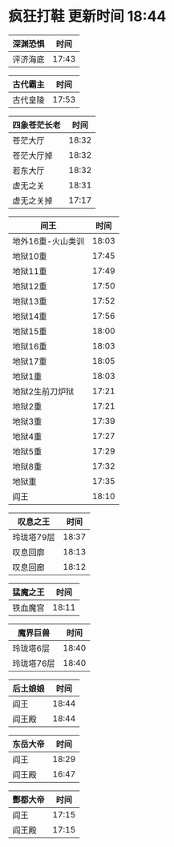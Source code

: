 # 疯狂打鞋 更新时间 18:44

| 深渊恐惧   | 时间    |
|--------|-------|
| 评济海底 | 17:43 |

| 古代霸主   | 时间    |
|--------|-------|
| 古代皇陵 | 17:53 |

| 四象苍茫长老   | 时间    |
|--------|-------|
| 苍茫大厅 | 18:32 |
| 苍茫大厅掉 | 18:32 |
| 若东大厅 | 18:32 |
| 虚无之关 | 18:31 |
| 虚无之关掉 | 17:17 |

| 间王   | 时间    |
|--------|-------|
| 地外16重-火山类训 | 18:03 |
| 地狱10重 | 17:45 |
| 地狱11重 | 17:49 |
| 地狱12重 | 17:50 |
| 地狱13重 | 17:52 |
| 地狱14重 | 17:56 |
| 地狱15重 | 18:00 |
| 地狱16重 | 18:03 |
| 地狱17重 | 18:05 |
| 地狱1重 | 18:03 |
| 地狱2生前刀炉狱 | 17:21 |
| 地狱2重 | 17:21 |
| 地狱3重 | 17:39 |
| 地狱4重 | 17:27 |
| 地狱5重 | 17:29 |
| 地狱8重 | 17:32 |
| 地狱重 | 17:35 |
| 阎王 | 18:10 |

| 叹息之王   | 时间    |
|--------|-------|
| 玲珑塔79层 | 18:37 |
| 叹息回廓 | 18:13 |
| 叹息回廊 | 18:12 |

| 猛魔之王   | 时间    |
|--------|-------|
| 铁血魔宫 | 18:11 |

| 魔界巨兽   | 时间    |
|--------|-------|
| 玲珑塔6层 | 18:40 |
| 玲珑塔76层 | 18:40 |

| 后土娘娘   | 时间    |
|--------|-------|
| 阎王 | 18:44 |
| 阎王殿 | 18:44 |

| 东岳大帝   | 时间    |
|--------|-------|
| 阎王 | 18:29 |
| 阎王殿 | 16:47 |

| 酆都大帝   | 时间    |
|--------|-------|
| 阎王 | 17:15 |
| 阎王殿 | 17:15 |